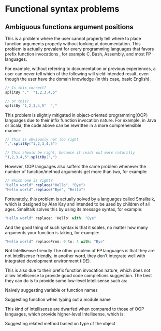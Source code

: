 # Functional syntax problems

## Ambiguous functions argument positions
This is a problem where the user cannot properly tell where to place function arguments properly without looking at documentation.
This problem is actually prevalent for every programming languages that favors prefix function invocations , for example C, Bash, Assembly, and most FP languages.

For example, without referring to documentation or previous experiences, a user can never tell which of the following will yield intended result, even though the user have the domain knowledge (in this case, basic English).

```Scala
// Is this correct?  
splitBy ","  "1,2,3,4,5"  

// or this?  
splitBy "1,2,3,4,5"  ","
```
  
This problem is slightly mitigated in object-oriented programming(OOP) languages due to their infix function invocation nature. 
For example, in Java or Scala, the code above can be rewritten in a more comprehensible manner:

```Scala
// This is obviously not too right
",".splitBy("1,2,3,4,5")

// This should be right, because it reads out more naturally  
"1,2,3,4,5".splitBy(",")
```
However, OOP languages also suffers the same problem whenever the number of function/method arguments get more than two, for example:

```Scala
// Which one is right?
"Hello world".replace("Hello", "Bye")
"Hello world".replace("Bye", "Hello")
```
Fortunately, this problem is actually solved by a languages called Smalltalk, which is designed by Alan Kay and intended to be used by children of all ages. Smalltalk solves this by using its message syntax, for example:
```Scala
"Hello world" replace: 'Hello' with: "Bye"
```
And the good thing of such syntax is that it scales, no matter how many arguments your function is taking, for example:
```Scala
"Hello world" replaceFrom: 0 to: 4 with: "Bye"
```


Not Intellisense friendly
The other problem of FP languages is that they are not Intellisense friendly, in another word, they don't integrate well with integrated development environment (IDE).

This is also due to their prefix function invocation nature, which does not allow Intellisense to provide good code completions suggestion. The best they can do is to provide some low-level Intellisense such as:

Naively suggesting variable or function names

Suggesting function when typing out a module name

This kind of Intellisense are dwarfed when compared to those of OOP languages, which provide higher-level Intellisense, which is:

Suggesting related method based on type of the object
